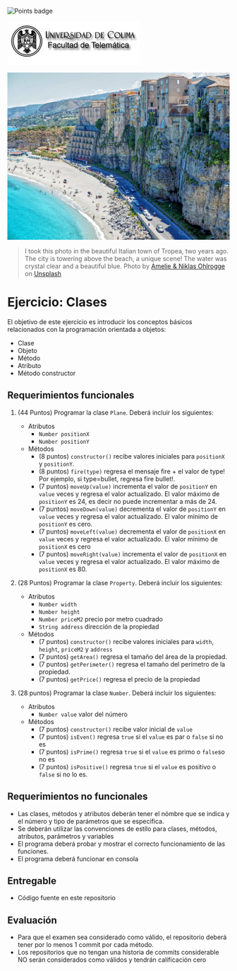 ![Points badge](../../blob/badges/.github/badges/points.svg)

![Logo UCOL](img/ucol-logo.jpg)

![Portada](img/cover.jpg)
>I took this photo in the beautiful Italian town of Tropea, two years ago. The city is towering above the beach, a unique scene! The water was crystal clear and a beautiful blue.
<span>Photo by <a href="https://unsplash.com/@pirye?utm_source=unsplash&amp;utm_medium=referral&amp;utm_content=creditCopyText">Amelie &amp; Niklas Ohlrogge</a> on <a href="https://unsplash.com/s/photos/travel-landscapes?utm_source=unsplash&amp;utm_medium=referral&amp;utm_content=creditCopyText">Unsplash</a></span>

# Ejercicio: Clases
El objetivo de este ejercicio es introducir los conceptos básicos relacionados con la programación orientada a objetos:
- Clase
- Objeto
- Método
- Atributo
- Método constructor
## Requerimientos funcionales

1. (44 Puntos) Programar la clase `Plane`. Deberá incluir los siguientes:
   - Atributos
     - `Number positionX`
     - `Number positionY`
   - Métodos
     - (8 puntos) `constructor()` recibe valores iniciales para `positionX` y `positionY`.
     - (8 puntos) `fire(type)` regresa el mensaje fire + el valor de type! Por ejemplo, si type=bullet, regresa fire bullet!.
     - (7 puntos) `moveUp(value)` incrementa el valor de `positionY` en `value` veces y regresa el valor actualizado. El valor máximo de `positionY` es 24, es decir no puede incrementar a más de 24.
     - (7 puntos) `moveDown(value)` decrementa el valor de `positionY` en `value` veces y regresa el valor actualizado. El valor mínimo  de `positionY` es cero.
     - (7 puntos) `moveLeft(value)` decrementa el valor de `positionX` en `value` veces y regresa el valor actualizado. El valor mínimo de `positionX` es cero
     - (7 puntos) `moveRight(value)` incrementa el valor de `positionX` en `value` veces y regresa el valor actualizado. El valor máximo de `positionX` es 80.
  
2. (28 Puntos) Programar la clase `Property`. Deberá incluir los siguientes:
   - Atributos
     - `Number width`
     - `Number height`
     - `Number priceM2` precio por metro cuadrado
     - `String address` dirección de la propiedad
   - Métodos
     - (7 puntos) `constructor()` recibe valores iniciales para `width`, `height`, `priceM2` y `address`
     - (7 puntos) `getArea()` regresa el tamaño del área de la propiedad.
     - (7 puntos) `getPerimeter()` regresa el tamaño del perímetro de la propiedad.
     - (7 puntos) `getPrice()` regresa el precio de la propiedad
  
3. (28 puntos) Programar la clase `Number`. Deberá incluir los siguientes:
   - Atributos
     - `Number value` valor del número
   - Métodos
     - (7 puntos) `constructor()` recibe valor inicial de `value`
     - (7 puntos) `isEven()` regresa `true` si el `value` es par o `false` si no es
     - (7 puntos) `isPrime()` regresa `true` si el `value` es primo o `false`so no es
     - (7 puntos) `isPositive()` regresa `true` si el `value` es positivo o `false` si no lo es.

## Requerimientos no funcionales

- Las clases, métodos y atributos deberán tener el nómbre que se indica y el número y tipo de parámetros que se especifica.
- Se deberán utilizar las convenciones de estilo para clases, métodos, atributos, parámetros y variables
- El programa deberá probar y mostrar el correcto funcionamiento de las funciones.
- El programa deberá funcionar en consola

## Entregable

- Código fuente en este repositorio
  
## Evaluación

- Para que el examen sea considerado como válido, el repositorio deberá tener por lo menos 1 commit por cada método.
- Los repositorios que no tengan una historia de commits considerable NO serán considerados como válidos y tendrán calificación cero
